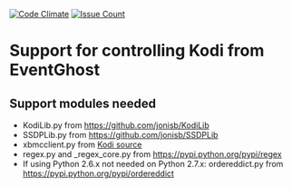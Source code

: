 ﻿[![Code Climate](https://codeclimate.com/github/jonisb/KodiEventGhost/badges/gpa.svg)](https://codeclimate.com/github/jonisb/KodiEventGhost)
[![Issue Count](https://codeclimate.com/github/jonisb/KodiEventGhost/badges/issue_count.svg)](https://codeclimate.com/github/jonisb/KodiEventGhost)

# Support for controlling Kodi from EventGhost

## Support modules needed

- KodiLib.py from <https://github.com/jonisb/KodiLib>
- SSDPLib.py from <https://github.com/jonisb/SSDPLib>
- xbmcclient.py from [Kodi source](https://github.com/xbmc/xbmc/blob/master/tools/EventClients/lib/python/xbmcclient.py )
- regex.py and _regex_core.py from <https://pypi.python.org/pypi/regex>
- If using Python 2.6.x not needed on Python 2.7.x:
    ordereddict.py from <https://pypi.python.org/pypi/ordereddict>
